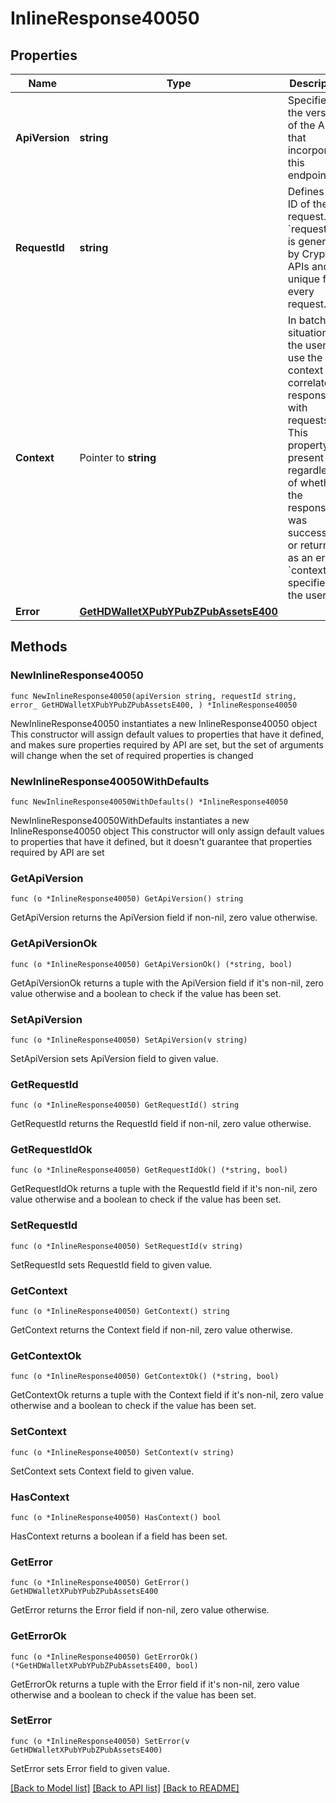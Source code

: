 # InlineResponse40050

## Properties

Name | Type | Description | Notes
------------ | ------------- | ------------- | -------------
**ApiVersion** | **string** | Specifies the version of the API that incorporates this endpoint. | 
**RequestId** | **string** | Defines the ID of the request. The &#x60;requestId&#x60; is generated by Crypto APIs and it&#39;s unique for every request. | 
**Context** | Pointer to **string** | In batch situations the user can use the context to correlate responses with requests. This property is present regardless of whether the response was successful or returned as an error. &#x60;context&#x60; is specified by the user. | [optional] 
**Error** | [**GetHDWalletXPubYPubZPubAssetsE400**](GetHDWalletXPubYPubZPubAssetsE400.md) |  | 

## Methods

### NewInlineResponse40050

`func NewInlineResponse40050(apiVersion string, requestId string, error_ GetHDWalletXPubYPubZPubAssetsE400, ) *InlineResponse40050`

NewInlineResponse40050 instantiates a new InlineResponse40050 object
This constructor will assign default values to properties that have it defined,
and makes sure properties required by API are set, but the set of arguments
will change when the set of required properties is changed

### NewInlineResponse40050WithDefaults

`func NewInlineResponse40050WithDefaults() *InlineResponse40050`

NewInlineResponse40050WithDefaults instantiates a new InlineResponse40050 object
This constructor will only assign default values to properties that have it defined,
but it doesn't guarantee that properties required by API are set

### GetApiVersion

`func (o *InlineResponse40050) GetApiVersion() string`

GetApiVersion returns the ApiVersion field if non-nil, zero value otherwise.

### GetApiVersionOk

`func (o *InlineResponse40050) GetApiVersionOk() (*string, bool)`

GetApiVersionOk returns a tuple with the ApiVersion field if it's non-nil, zero value otherwise
and a boolean to check if the value has been set.

### SetApiVersion

`func (o *InlineResponse40050) SetApiVersion(v string)`

SetApiVersion sets ApiVersion field to given value.


### GetRequestId

`func (o *InlineResponse40050) GetRequestId() string`

GetRequestId returns the RequestId field if non-nil, zero value otherwise.

### GetRequestIdOk

`func (o *InlineResponse40050) GetRequestIdOk() (*string, bool)`

GetRequestIdOk returns a tuple with the RequestId field if it's non-nil, zero value otherwise
and a boolean to check if the value has been set.

### SetRequestId

`func (o *InlineResponse40050) SetRequestId(v string)`

SetRequestId sets RequestId field to given value.


### GetContext

`func (o *InlineResponse40050) GetContext() string`

GetContext returns the Context field if non-nil, zero value otherwise.

### GetContextOk

`func (o *InlineResponse40050) GetContextOk() (*string, bool)`

GetContextOk returns a tuple with the Context field if it's non-nil, zero value otherwise
and a boolean to check if the value has been set.

### SetContext

`func (o *InlineResponse40050) SetContext(v string)`

SetContext sets Context field to given value.

### HasContext

`func (o *InlineResponse40050) HasContext() bool`

HasContext returns a boolean if a field has been set.

### GetError

`func (o *InlineResponse40050) GetError() GetHDWalletXPubYPubZPubAssetsE400`

GetError returns the Error field if non-nil, zero value otherwise.

### GetErrorOk

`func (o *InlineResponse40050) GetErrorOk() (*GetHDWalletXPubYPubZPubAssetsE400, bool)`

GetErrorOk returns a tuple with the Error field if it's non-nil, zero value otherwise
and a boolean to check if the value has been set.

### SetError

`func (o *InlineResponse40050) SetError(v GetHDWalletXPubYPubZPubAssetsE400)`

SetError sets Error field to given value.



[[Back to Model list]](../README.md#documentation-for-models) [[Back to API list]](../README.md#documentation-for-api-endpoints) [[Back to README]](../README.md)


